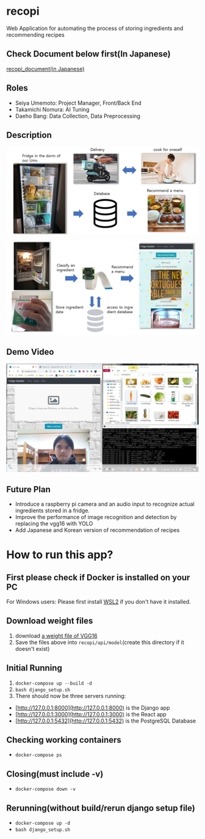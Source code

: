 # recopi
Web Application for automating the process of storing ingredients and recommending recipes

## Check Document below first(In Japanese)
[recopi_document(in Japanese)](https://sunmoonackr-my.sharepoint.com/:w:/g/personal/seiyau77_sunmoon_ac_kr/EZ2F7x-55cFFvMbL-gBhcYkBftBZOspK7cnXuZyzJP81oA?e=dqTqVi)

## Roles
- Seiya Umemoto: Project Manager, Front/Back End
- Takamichi Nomura: AI Tuning
- Daeho Bang: Data Collection, Data Preprocessing

## Description
![image1](https://github.com/Pionier2027/recopi/blob/main/readme/smartrg1.jpg?raw=true)

![image2](https://github.com/Pionier2027/recopi/blob/main/readme/smartrg2.jpg?raw=true)

## Demo Video
[![demo_video](https://github.com/Pionier2027/recopi/blob/main/readme/smartrg_demo_pic.png?raw=true)](https://sunmoonackr-my.sharepoint.com/:v:/g/personal/seiyau77_sunmoon_ac_kr/ETZ_mhZaOkREvqAyERtMMdkBBsInM9R2cZA3jXTO9abOZw?e=BBeuPH)

## Future Plan
- Introduce a raspberry pi camera and an audio input to recognize actual ingredients stored in a fridge.
- Improve the performance of image recognition and detection by replacing the vgg16 with YOLO
- Add Japanese and Korean version of recommendation of recipes

# How to run this app?
## First please check if Docker is installed on your PC
For Windows users:
Please first install [WSL2](https://docs.microsoft.com/en-us/windows/wsl/install-win10) if you don't have it installed.


## Download weight files
1. download [a weight file of VGG16](https://sunmoonackr-my.sharepoint.com/:u:/g/personal/seiyau77_sunmoon_ac_kr/EbsUNKEqfjxOoglvmVzr4zkBMRQ4cuhYtCpnwOtZWcpJYA?e=gVedY0)
1. Save the files above into `recopi/api/model`(create this directory if it doesn't exist)

## Initial Running
1. `docker-compose up --build -d`
1. `bash django_setup.sh`
1. There should now be three servers running:
  - [http://127.0.0.1:8000](http://127.0.0.1:8000) is the Django app
  - [http://127.0.0.1:3000](http://127.0.0.1:3000) is the React app
  - [http://127.0.0.1:5432](http://127.0.0.1:5432) is the PostgreSQL Database

## Checking working containers
  - `docker-compose ps`

## Closing(must include -v)
  - `docker-compose down -v`

## Rerunning(without build/rerun django setup file)
  - `docker-compose up -d`
  - `bash django_setup.sh`